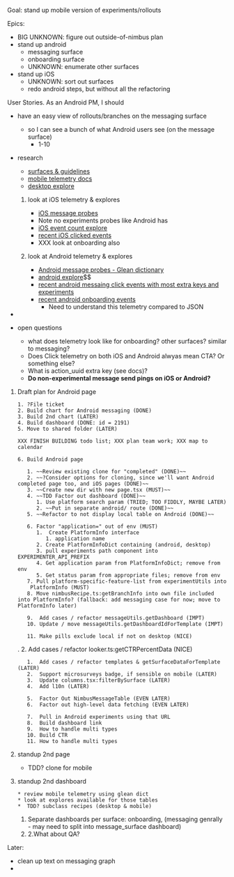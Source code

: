 Goal: stand up mobile version of experiments/rollouts

Epics:

- BIG UNKNOWN: figure out outside-of-nimbus plan
- stand up android
  - messaging surface
  - onboarding surface
  - UNKNOWN: enumerate other surfaces
- stand up iOS
  - UNKNOWN: sort out surfaces
  - redo android steps, but without all the refactoring

User Stories. As an Android PM, I should

- have an easy view of rollouts/branches on the messaging surface

  - so I can see a bunch of what Android users see (on the message surface)
    - 1-10

- research

  - [surfaces & guidelines](https://mozilla-hub.atlassian.net/wiki/spaces/FIREFOX/pages/210206760/Mobile+Message+Surface+Guidelines)
  - [mobile telemetry docs](https://experimenter.info/messaging/mobile-messaging/#events-emitted)
  - [desktop explore](https://mozilla.cloud.looker.com/explore/user_journey/event_counts)

  1. look at iOS telemetry & explores

     - [iOS message probes](https://dictionary.telemetry.mozilla.org/apps/firefox_ios?page=1&search=messag)
     - Note no experiments probes like Android has
     - [iOS event count explore](https://mozilla.cloud.looker.com/explore/firefox_ios/event_counts?qid=OZqOXzZqTujARgvCK12NJ4)
     - [recent iOS clicked events](https://mozilla.cloud.looker.com/explore/firefox_ios/event_counts?qid=jQpgYwZpBZEhW73B1dcyzu&toggle=fil,vis)
     - XXX look at onboarding also

  2. look at Android telemetry & explores
     - [Android message probes - Glean dictionary](https://dictionary.telemetry.mozilla.org/apps/fenix?page=1&search=messaging)
     - [android explore](https://mozilla.cloud.looker.com/explore/fenix/event_counts)$$
     - [recent android messaing click events with most extra keys and experiments](https://mozilla.cloud.looker.com/explore/fenix/event_counts?qid=u0OKWHjWgTcstNgbzvyyBc&toggle=fil)
     - [recent android onboarding events](https://mozilla.cloud.looker.com/explore/fenix/event_counts?qid=n71HDr0LIxuNS3vGX9essN&toggle=fil)
       - Need to understand this telemetry compared to JSON

-
- open questions
  - what does telemetry look like for onboarding? other surfaces? similar to messaging?
  - Does Click telemetry on both iOS and Android alwyas mean CTA? Or something else?
  - What is action_uuid extra key (see docs)?
  - **Do non-experimental message send pings on iOS or Android?**

1.  Draft plan for Android page

        1. ?File ticket
        2. Build chart for Android messaging (DONE)
        3. Build 2nd chart (LATER)
        4. Build dashboard (DONE: id = 2191)
        5. Move to shared folder (LATER)

        XXX FINISH BUILDING todo list; XXX plan team work; XXX map to calendar

        6. Build Android page

           1. ~~Review existing clone for "completed" (DONE)~~
           2. ~~?Consider options for cloning, since we'll want Android completed page too, and iOS pages (DONE)~~
           3. ~~Create new dir with new page.tsx (MUST)~~
           4. ~~TDD Factor out dashboard (DONE)~~
              1. Use platform search param (TRIED; TOO FIDDLY, MAYBE LATER)
              2. ~~Put in separate android/ route (DONE)~~
           5. ~~Refactor to not display local table on Android (DONE)~~

           6. Factor "application=" out of env (MUST)
              1.  Create PlatformInfo interface
                 1. application name
              2. Create PlatformInfoDict containing (android, desktop)
              3. pull experiments path component into EXPERIMENTER_API_PREFIX
              4. Get application param from PlatformInfoDict; remove from env
              5. Get status param from appropriate files; remove from env
           7. Pull platform-specific-feature-list from experimentUtils into
            PlatformInfo (MUST)
           8. Move nimbusRecipe.ts:getBranchInfo into own file included into PlatformInfo? (fallback: add messaging case for now; move to PlatformInfo later)

           9.  Add cases / refactor messageUtils.getDashboard (IMPT)
           10. Update / move messageUtils.getDashboardIdForTemplate (IMPT)

           11. Make pills exclude local if not on desktop (NICE)

    . 2. Add cases / refactor looker.ts:getCTRPercentData (NICE)

           1.  Add cases / refactor templates & getSurfaceDataForTemplate (LATER)
           2.  Support microsurveys badge, if sensible on mobile (LATER)
           3.  Update columns.tsx:filterBySurface (LATER)
           4.  Add l10n (LATER)

           5.  Factor Out NimbusMessageTable (EVEN LATER)
           6.  Factor out high-level data fetching (EVEN LATER)

           7.  Pull in Android experiments using that URL
           8.  Build dashboard link
           9.  How to handle multi types
           10. Build CTR
           11. How to handle multi types

1.  standup 2nd page

    - TDD? clone for mobile

1.  standup 2nd dashboard

        * review mobile telemetry using glean dict
        * look at explores available for those tables
        *  TDD? subclass recipes (desktop & mobile)

    1. Separate dashboards per surface: onboarding, (messaging genrally - may need to split into message_surface dashboard)
    2. 2.What about QA?

Later:

- clean up text on messaging graph
-
